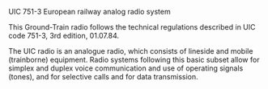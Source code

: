 UIC 751-3 European railway analog radio system

This Ground-Train radio follows the technical regulations described in UIC code 751-3, 3rd edition, 01.07.84.

The UIC radio is an analogue radio, which consists of lineside and mobile (trainborne) equipment. Radio systems following this basic subset allow for simplex and duplex voice communication and use of operating signals (tones), and for selective calls and for data transmission.
